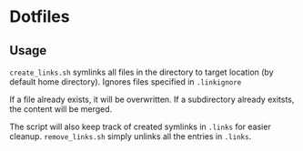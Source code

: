 # Dotfiles

## Usage
`create_links.sh` symlinks all files in the directory to target location (by default home directory). Ignores files specified in `.linkignore`

If a file already exists, it will be overwritten. If a subdirectory already exitsts, the content will be merged.


The script will also keep track of created symlinks in `.links` for easier cleanup. `remove_links.sh` simply unlinks all the entries in `.links`.

